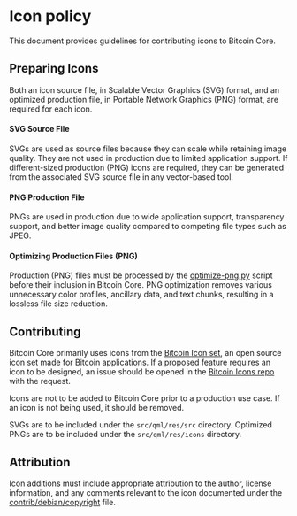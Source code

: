 # Icon policy
This document provides guidelines for contributing icons to Bitcoin Core.

## Preparing Icons
Both an icon source file, in Scalable Vector Graphics (SVG) format,
and an optimized production file, in Portable Network Graphics (PNG) format,
are required for each icon.

#### SVG Source File
SVGs are used as source files because they can scale while retaining image quality.
They are not used in production due to limited application support.
If different-sized production (PNG) icons are required,
they can be generated from the associated SVG source file in any vector-based tool.

#### PNG Production File
PNGs are used in production due to wide application support, transparency support,
and better image quality compared to competing file types such as JPEG.

#### Optimizing Production Files (PNG)
Production (PNG) files must be processed by the [optimize-png.py](https://github.com/bitcoin-core/bitcoin-maintainer-tools/blob/master/optimise-pngs.py) script before their inclusion in Bitcoin Core.
PNG optimization removes various unnecessary color profiles, ancillary data,
and text chunks, resulting in a lossless file size reduction.

## Contributing
Bitcoin Core primarily uses icons from the [Bitcoin Icon set](https://github.com/BitcoinDesign/Bitcoin-Icons),
an open source icon set made for Bitcoin applications.
If a proposed feature requires an icon to be designed,
an issue should be opened in the [Bitcoin Icons repo](https://github.com/BitcoinDesign/Bitcoin-Icons/issues)
with the request.

Icons are not to be added to Bitcoin Core prior to a production use case.
If an icon is not being used, it should be removed.

SVGs are to be included under the `src/qml/res/src` directory.
Optimized PNGs are to be included under the `src/qml/res/icons` directory.

## Attribution
Icon additions must include appropriate attribution to the author, license information, and any comments relevant to the icon documented under the
[contrib/debian/copyright](../../../contrib/debian/copyright) file.
